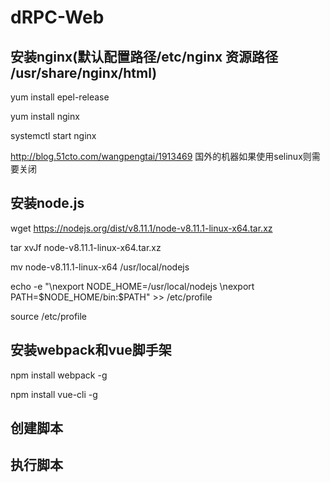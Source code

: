 # dRPC-Web

## 安装nginx(默认配置路径/etc/nginx 资源路径 /usr/share/nginx/html)

yum install epel-release

yum install nginx

systemctl start nginx

http://blog.51cto.com/wangpengtai/1913469 国外的机器如果使用selinux则需要关闭

## 安装node.js

wget https://nodejs.org/dist/v8.11.1/node-v8.11.1-linux-x64.tar.xz

tar xvJf node-v8.11.1-linux-x64.tar.xz

mv node-v8.11.1-linux-x64 /usr/local/nodejs

echo -e "\nexport NODE_HOME=/usr/local/nodejs \nexport PATH=\$NODE_HOME/bin:\$PATH" >> /etc/profile

source /etc/profile

## 安装webpack和vue脚手架

npm install webpack -g

npm install vue-cli -g

## 创建脚本

## 执行脚本
